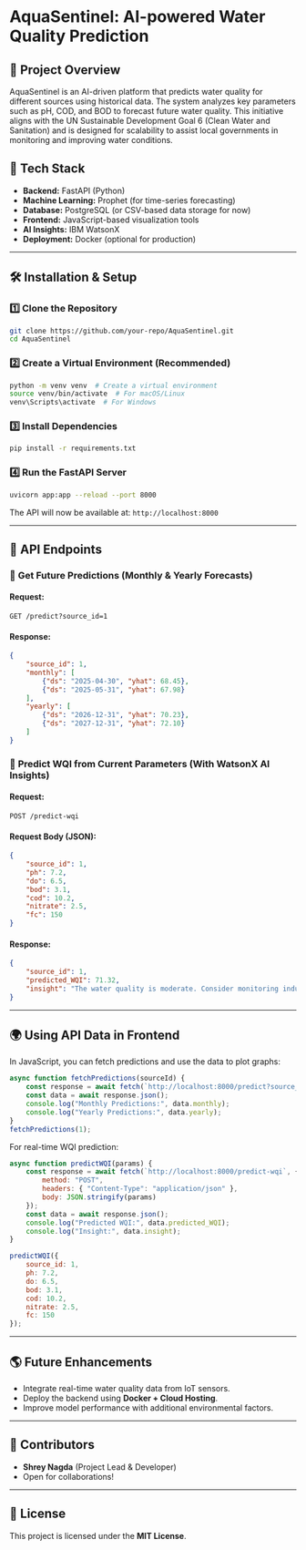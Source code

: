 # AquaSentinel: AI-powered Water Quality Prediction

## 🌊 Project Overview
AquaSentinel is an AI-driven platform that predicts water quality for different sources using historical data. The system analyzes key parameters such as pH, COD, and BOD to forecast future water quality. This initiative aligns with the UN Sustainable Development Goal 6 (Clean Water and Sanitation) and is designed for scalability to assist local governments in monitoring and improving water conditions.

## 🚀 Tech Stack
- **Backend:** FastAPI (Python)
- **Machine Learning:** Prophet (for time-series forecasting)
- **Database:** PostgreSQL (or CSV-based data storage for now)
- **Frontend:** JavaScript-based visualization tools
- **AI Insights:** IBM WatsonX
- **Deployment:** Docker (optional for production)

---

## 🛠️ Installation & Setup

### 1️⃣ **Clone the Repository**
```bash
git clone https://github.com/your-repo/AquaSentinel.git
cd AquaSentinel
```

### 2️⃣ **Create a Virtual Environment** (Recommended)
```bash
python -m venv venv  # Create a virtual environment
source venv/bin/activate  # For macOS/Linux
venv\Scripts\activate  # For Windows
```

### 3️⃣ **Install Dependencies**
```bash
pip install -r requirements.txt
```

### 4️⃣ **Run the FastAPI Server**
```bash
uvicorn app:app --reload --port 8000
```
The API will now be available at: `http://localhost:8000`

---

## 💼 API Endpoints

### 🔹 **Get Future Predictions** (Monthly & Yearly Forecasts)
#### Request:
```http
GET /predict?source_id=1
```
#### Response:
```json
{
    "source_id": 1,
    "monthly": [
        {"ds": "2025-04-30", "yhat": 68.45},
        {"ds": "2025-05-31", "yhat": 67.98}
    ],
    "yearly": [
        {"ds": "2026-12-31", "yhat": 70.23},
        {"ds": "2027-12-31", "yhat": 72.10}
    ]
}
```

### 🔹 **Predict WQI from Current Parameters** (With WatsonX AI Insights)
#### Request:
```http
POST /predict-wqi
```
#### Request Body (JSON):
```json
{
    "source_id": 1,
    "ph": 7.2,
    "do": 6.5,
    "bod": 3.1,
    "cod": 10.2,
    "nitrate": 2.5,
    "fc": 150
}
```
#### Response:
```json
{
    "source_id": 1,
    "predicted_WQI": 71.32,
    "insight": "The water quality is moderate. Consider monitoring industrial waste discharge."
}
```

---

## 🌍 Using API Data in Frontend
In JavaScript, you can fetch predictions and use the data to plot graphs:
```javascript
async function fetchPredictions(sourceId) {
    const response = await fetch(`http://localhost:8000/predict?source_id=${sourceId}`);
    const data = await response.json();
    console.log("Monthly Predictions:", data.monthly);
    console.log("Yearly Predictions:", data.yearly);
}
fetchPredictions(1);
```

For real-time WQI prediction:
```javascript
async function predictWQI(params) {
    const response = await fetch(`http://localhost:8000/predict-wqi`, {
        method: "POST",
        headers: { "Content-Type": "application/json" },
        body: JSON.stringify(params)
    });
    const data = await response.json();
    console.log("Predicted WQI:", data.predicted_WQI);
    console.log("Insight:", data.insight);
}

predictWQI({
    source_id: 1,
    ph: 7.2,
    do: 6.5,
    bod: 3.1,
    cod: 10.2,
    nitrate: 2.5,
    fc: 150
});
```

---

## 🌎 Future Enhancements
- Integrate real-time water quality data from IoT sensors.
- Deploy the backend using **Docker + Cloud Hosting**.
- Improve model performance with additional environmental factors.

---

## 🤝 Contributors
- **Shrey Nagda** (Project Lead & Developer)
- Open for collaborations!

---

## 🐝 License
This project is licensed under the **MIT License**.
